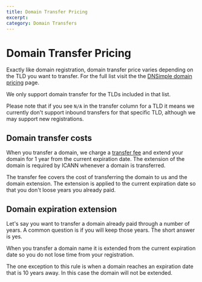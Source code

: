 ```yaml
---
title: Domain Transfer Pricing
excerpt: 
category: Domain Transfers
---
```


# Domain Transfer Pricing

Exactly like domain registration, domain transfer price varies depending on the TLD you want to transfer. For the full list visit the the [DNSimple domain pricing](https://dnsimple.com/tld-pricing) page.

We only support domain transfer for the TLDs included in that list.

Please note that if you see `N/A` in the transfer column for a TLD it means we currently don't support inbound transfers for that specific TLD, although we may support new registrations.

## Domain transfer costs

When you transfer a domain, we charge a [transfer fee](https://dnsimple.com/tld-pricing) and extend your domain for 1 year from the current expiration date. The extension of the domain is required by ICANN whenever a domain is transferred.

The transfer fee covers the cost of transferring the domain to us and the domain extension. The extension is applied to the current expiration date so that you don't loose years you already paid.

## Domain expiration extension

Let's say you want to transfer a domain already paid through a number of years. A common question is if you will keep those years. The short answer is yes.

When you transfer a domain name it is extended from the current expiration date so you do not lose time from your registration.

The one exception to this rule is when a domain reaches an expiration date that is 10 years away. In this case the domain will not be extended.
